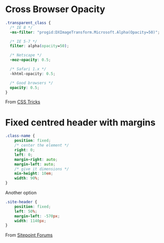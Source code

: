 # Cross Browser Opacity

```css
.transparent_class {
  /* IE 8 */
  -ms-filter: "progid:DXImageTransform.Microsoft.Alpha(Opacity=50)";

  /* IE 5-7 */
  filter: alpha(opacity=50);

  /* Netscape */
  -moz-opacity: 0.5;

  /* Safari 1.x */
  -khtml-opacity: 0.5;

  /* Good browsers */
  opacity: 0.5;
}
```
From [CSS Tricks](https://css-tricks.com/snippets/css/cross-browser-opacity/)

# Fixed centred header with margins

```css
.class-name {
    position: fixed;
    /* center the element */
    right: 0;
    left: 0;
    margin-right: auto;
    margin-left: auto;
    /* give it dimensions */
    min-height: 10em;
    width: 90%;
}
```

Another option
```css
.site-header {
    position: fixed;
    left: 50%;
    margin-left: -570px;
    width: 1140px;
}
```

From [Sitepoint Forums](https://www.sitepoint.com/community/t/how-to-center-a-position-fixed-header/37232/2)
